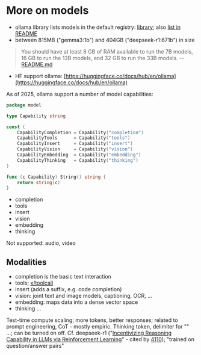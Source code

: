 # More on models

* ollama library lists models in the default registry:
  [library](https://ollama.com/library); also [list in
README](https://github.com/ollama/ollama/?tab=readme-ov-file#model-library)
* between 815MB ("gemma3:1b") and 404GB ("deepseek-r1:671b") in size

> You should have at least 8 GB of RAM available to run the 7B models, 16 GB to
> run the 13B models, and 32 GB to run the 33B models. --
> [README.md](https://github.com/ollama/ollama/)

* HF support ollama: [https://huggingface.co/docs/hub/en/ollama](https://huggingface.co/docs/hub/en/ollama)

As of 2025, ollama support a number of model capabilities:

```go
package model

type Capability string

const (
    CapabilityCompletion = Capability("completion")
    CapabilityTools      = Capability("tools")
    CapabilityInsert     = Capability("insert")
    CapabilityVision     = Capability("vision")
    CapabilityEmbedding  = Capability("embedding")
    CapabilityThinking   = Capability("thinking")
)

func (c Capability) String() string {
    return string(c)
}
```

* completion
* tools
* insert
* vision
* embedding
* thinking


Not supported: audio, video

## Modalities

* completion is the basic text interaction
* tools; [x/toolcall](x/toolcall)
* insert (adds a suffix, e.g. code completion)
* vision: joint text and image models, captioning, OCR, ...
* embedding: maps data into a dense vector space
* thinking ...

Test-time compute scaling; more tokens, better responses; related to prompt
engineering, CoT - mostly empiric. Thinking token, delimiter for "<think>" ...;
can be turned on off. Cf. deepseek-r1 ("[Incentivizing Reasoning Capability in
LLMs via Reinforcement Learning](https://arxiv.org/abs/2501.12948)" - cited by
[4110](https://scholar.google.com/scholar?cluster=2469397274690356930)); "trained on question/answer pairs"

